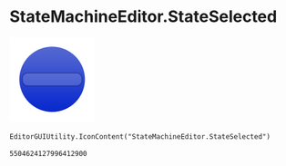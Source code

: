 # StateMachineEditor.StateSelected
![](/img/StateMachineEditor.StateSelected.png)

``` CSharp
EditorGUIUtility.IconContent("StateMachineEditor.StateSelected")
```
```
5504624127996412900
```
